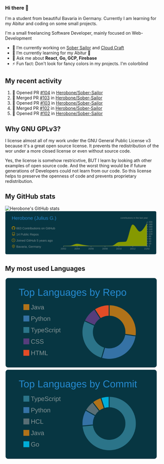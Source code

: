 ### Hi there 👋
I'm a student from beautiful Bavaria in Germany. Currently I am learning for my Abitur and coding on some small projects.

I'm a small freelancing Software Developer, mainly focused on Web-Development

- 🔭 I’m currently working on [Sober Sailor](https://github.com/Herobone/Sober-Sailor) and [Cloud Craft](https://github.com/Herobone/CloudCraft)
- 🌱 I’m currently learning for my Abitur 🙁
- 💬 Ask me about **React, Go, GCP, Firebase**
- ⚡ Fun fact: Don't look for fancy colors in my projects. I'm colorblind
## My recent activity
<!--START_SECTION:activity-->
1. 💪 Opened PR [#104](https://github.com/Herobone/Sober-Sailor/pull/104) in [Herobone/Sober-Sailor](https://github.com/Herobone/Sober-Sailor)
2. 🎉 Merged PR [#103](https://github.com/Herobone/Sober-Sailor/pull/103) in [Herobone/Sober-Sailor](https://github.com/Herobone/Sober-Sailor)
3. 💪 Opened PR [#103](https://github.com/Herobone/Sober-Sailor/pull/103) in [Herobone/Sober-Sailor](https://github.com/Herobone/Sober-Sailor)
4. 🎉 Merged PR [#102](https://github.com/Herobone/Sober-Sailor/pull/102) in [Herobone/Sober-Sailor](https://github.com/Herobone/Sober-Sailor)
5. 💪 Opened PR [#102](https://github.com/Herobone/Sober-Sailor/pull/102) in [Herobone/Sober-Sailor](https://github.com/Herobone/Sober-Sailor)
<!--END_SECTION:activity-->
## Why GNU GPLv3?
I license almost all of my work under the GNU General Public License v3 because it's a great open source license. It prevents the redistribution of the wor under a more closed license or even without source code.

Yes, the license is somehow restricvtive, BUT I learn by looking ath other examples of open source code. And the worst thing would be if future generations of Developers could not learn from our code. So this license helps to preserve the openness of code and prevents proprietary redistribution.

## My GitHub stats
![Herobone's GitHub stats](https://github-readme-stats.vercel.app/api?username=Herobone&show_icons=true&theme=solarized-dark)
![](https://raw.githubusercontent.com/Herobone/Herobone/main/profile-summary-card-output/solarized_dark/0-profile-details.svg)
## My most used Languages
![](https://raw.githubusercontent.com/Herobone/Herobone/main/profile-summary-card-output/solarized_dark/1-repos-per-language.svg)
![](https://raw.githubusercontent.com/Herobone/Herobone/main/profile-summary-card-output/solarized_dark/2-most-commit-language.svg)
